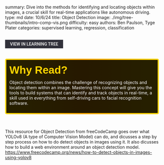 summary: Dive into the methods for identifying and locating objects within images, a crucial skill for real-time applications like autonomous driving.
type: md
date: 10/6/24
title: Object Detection
image: ./img/tree-thumbnails/intro-comp-vis.png
difficulty: easy
authors: Ben Paulson, Tyge Plater
categories: supervised learning, regression, classification

<br>
<a href='/learning-tree?node=59' style='
    background-color: #31313a;
    color: gainsboro;
    padding: 6px 16px;
    border: none
    border-radius: 4px;
    text-transform: uppercase;
    font-family: "Roboto", sans-serif;
    font-size: 1em;
    font-weight: bold;
    cursor: pointer;
    text-decoration: none;
    display: inline-block;'
>
  View in Learning Tree
</a>

<br>
<br>
<br>

<div style='
  position: relative;
  padding: 10px; 
  border-radius: 5px;
  background-color: rgba(0, 0, 0, 0.85); 
  border: 4px solid transparent;
  background-image: linear-gradient(90deg, rgba(0, 0, 0, 0.85), rgba(0, 0, 0, 0.85)), linear-gradient(90deg, gold, orange, gold);
  background-origin: border-box;
  background-clip: padding-box, border-box;
'>

<svg width='200' height='50' style='display: block; margin-bottom: 5px;'>
  <text x='0' y='35' font-size='35' font-family='Arial' font-weight='bold' fill='gold'>
    Why Read?
    <animate attributeName='fill' values='gold; orange; gold' dur='3s' repeatCount='indefinite' />
  </text>
</svg>

<p style='color: white; margin-top: 2px;'>Object detection combines the challenge of recognizing objects and locating them within an image. Mastering this concept will give you the tools to build systems that can identify and track objects in real-time, a skill used in everything from self-driving cars to facial recognition software.</p>

</div>

<br/>

<br/>

This resource for Object Detection from freeCodeCamp goes over what YOLOv8 (A type of Computer Vision Model) can do, and dicusses a step by step process on how to do detect objects in images using it.  It also dicusses how to build a web environment around an object detection model. 
https://www.freecodecamp.org/news/how-to-detect-objects-in-images-using-yolov8



